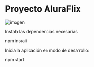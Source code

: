 # Proyecto AluraFlix

![imagen](https://github.com/user-attachments/assets/a31e31f4-3448-4c57-a8cc-9c344cace36c)

Instala las dependencias necesarias:

npm install

Inicia la aplicación en modo de desarrollo:

npm start
